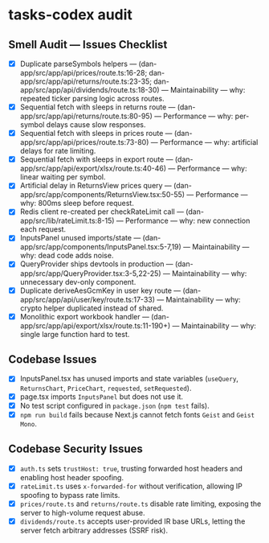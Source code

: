 # tasks-codex audit

## Smell Audit — Issues Checklist
- [x] Duplicate parseSymbols helpers — (dan-app/src/app/api/prices/route.ts:16-28; dan-app/src/app/api/returns/route.ts:23-35; dan-app/src/app/api/dividends/route.ts:18-30) — Maintainability — why: repeated ticker parsing logic across routes.
- [x] Sequential fetch with sleeps in returns route — (dan-app/src/app/api/returns/route.ts:80-95) — Performance — why: per-symbol delays cause slow responses.
- [x] Sequential fetch with sleeps in prices route — (dan-app/src/app/api/prices/route.ts:73-80) — Performance — why: artificial delays for rate limiting.
- [x] Sequential fetch with sleeps in export route — (dan-app/src/app/api/export/xlsx/route.ts:40-46) — Performance — why: linear waiting per symbol.
- [x] Artificial delay in ReturnsView prices query — (dan-app/src/app/components/ReturnsView.tsx:50-55) — Performance — why: 800ms sleep before request.
- [x] Redis client re-created per checkRateLimit call — (dan-app/src/lib/rateLimit.ts:8-15) — Performance — why: new connection each request.
- [x] InputsPanel unused imports/state — (dan-app/src/app/components/InputsPanel.tsx:5-7,19) — Maintainability — why: dead code adds noise.
- [x] QueryProvider ships devtools in production — (dan-app/src/app/QueryProvider.tsx:3-5,22-25) — Maintainability — why: unnecessary dev-only component.
- [x] Duplicate deriveAesGcmKey in user key route — (dan-app/src/app/api/user/key/route.ts:17-33) — Maintainability — why: crypto helper duplicated instead of shared.
- [x] Monolithic export workbook handler — (dan-app/src/app/api/export/xlsx/route.ts:11-190+) — Maintainability — why: single large function hard to test.

## Codebase Issues
- [x] InputsPanel.tsx has unused imports and state variables (`useQuery`, `ReturnsChart`, `PriceChart`, `requested`, `setRequested`).
- [x] page.tsx imports `InputsPanel` but does not use it.
- [x] No test script configured in `package.json` (`npm test` fails).
- [x] `npm run build` fails because Next.js cannot fetch fonts `Geist` and `Geist Mono`.

## Codebase Security Issues
- [x] `auth.ts` sets `trustHost: true`, trusting forwarded host headers and enabling host header spoofing.
- [x] `rateLimit.ts` uses `x-forwarded-for` without verification, allowing IP spoofing to bypass rate limits.
- [x] `prices/route.ts` and `returns/route.ts` disable rate limiting, exposing the server to high-volume request abuse.
- [x] `dividends/route.ts` accepts user-provided IR base URLs, letting the server fetch arbitrary addresses (SSRF risk).
